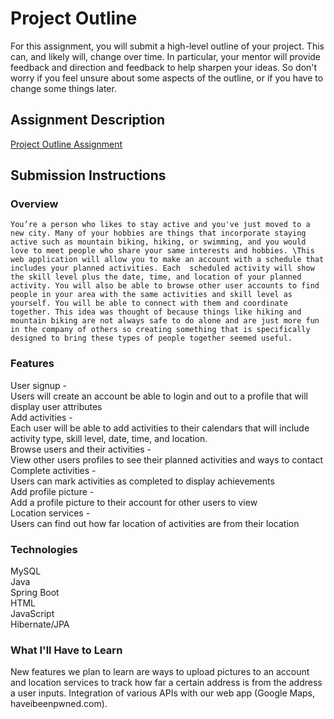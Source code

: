 # Project Outline
For this assignment, you will submit a high-level outline of your project. This can, and likely will, change over time. In particular, your mentor will provide feedback and direction and feedback to help sharpen your ideas. So don't worry if you feel unsure about some aspects of the outline, or if you have to change some things later.

## Assignment Description
[Project Outline Assignment](https://education.launchcode.org/liftoff/assignments/project-outline/)

## Submission Instructions

### Overview
	You’re a person who likes to stay active and you've just moved to a new city. Many of your hobbies are things that incorporate staying active such as mountain biking, hiking, or swimming, and you would love to meet people who share your same interests and hobbies. \This web application will allow you to make an account with a schedule that includes your planned activities. Each  scheduled activity will show the skill level plus the date, time, and location of your planned activity. You will also be able to browse other user accounts to find people in your area with the same activities and skill level as yourself. You will be able to connect with them and coordinate together. This idea was thought of because things like hiking and mountain biking are not always safe to do alone and are just more fun in the company of others so creating something that is specifically designed to bring these types of people together seemed useful. 

### Features
User signup -<br/>
    Users will create an account be able to login and out to a profile that will display user attributes<br/>
Add activities -<br/>
    Each user will be able to add activities to their calendars that will include activity type, skill level, date, time, and location.<br/>
Browse users and their activities -<br/>
    View other users profiles to see their planned activities and ways to contact <br/>
Complete activities -<br/>
    Users can mark activities as completed to display achievements <br/>
Add profile picture -<br/>
    Add a profile picture to their account for other users to view<br/>
Location services -<br/>
     Users can find out how far location of activities are from their location<br/>

### Technologies
MySQL <br/>
Java <br/>
Spring Boot <br/>
HTML <br/>
JavaScript <br/>
Hibernate/JPA <br/>


### What I'll Have to Learn
New features we plan to learn are ways to upload pictures to an account and location services to track how far a certain address is from the address a user inputs. Integration of various APIs with our web app (Google Maps, haveibeenpwned.com).